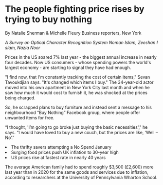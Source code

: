 <title>
    News
</title> 



<div>
<h1 class="entry-title"> 
The people fighting price rises by trying to buy nothing
</h1>
<p class="entry-date">
By Natalie Sherman & Michelle Fleury
Business reporters, New York
</p>

<em id="PPmirage">A</em><em id="DDmirage">&nbsp;</em><em id="FFmirage">S</em><em id="emptymirage">u</em><em id="MMmirage">r</em><em id="imirage">v</em><em id="rmirage">e</em><em id="amirage">y</em><em id="gmirage">&nbsp;</em><em id="emirage">o</em><em id="Colonmirage">n</em><em id="emptymirage">&nbsp;</em><em id="CCmirage">O</em><em id="omirage">p</em><em id="nmirage">t</em><em id="tmirage">i</em><em id="emirage">c</em><em id="nmirage">a</em><em id="tmirage">l</em><em id="emptymirage">&nbsp;</em><em id="MMmirage">C</em><em id="amirage">h</em><em id="smirage">a</em><em id="kmirage">r</em><em id="imirage">a</em><em id="nmirage">c</em><em id="gmirage">t</em><em id="emptymirage">e</em><em id="AAmirage">r</em><em id="tmirage">&nbsp;</em><em id="tmirage">R</em><em id="amirage">e</em><em id="cmirage">c</em><em id="kmirage">o</em><em id="emptymirage">g</em><em id="AAmirage">n</em><em id="gmirage">i</em><em id="amirage">t</em><em id="imirage">i</em><em id="nmirage">o</em><em id="smirage">n</em><em id="tmirage">&nbsp;</em><em id="emptymirage">S</em><em id="IImirage">y</em><em id="nmirage">s</em><em id="fmirage">t</em><em id="omirage">e</em><em id="rmirage">m</em><em id="mmirage">&nbsp;</em><em id="amirage">N</em><em id="tmirage">o</em><em id="imirage">m</em><em id="omirage">a</em><em id="nmirage">n</em><em id="Minusmirage">&nbsp;</em><em id="BBmirage">I</em><em id="amirage">s</em><em id="smirage">l</em><em id="emirage">a</em><em id="dmirage">m</em><em id="emptymirage">,</em><em id="OOmirage">&nbsp;</em><em id="nmirage">Z</em><em id="lmirage">e</em><em id="imirage">e</em><em id="nmirage">s</em><em id="emirage">h</em><em id="emptymirage">a</em><em id="SSmirage">n</em><em id="emirage">&nbsp;</em><em id="rmirage">I</em><em id="vmirage">s</em><em id="imirage">l</em><em id="cmirage">a</em><em id="emirage">m</em><em id="smirage">,</em><em id="emptymirage">&nbsp;</em><em id="emptymirage">N</em><em id="emptymirage">a</em><em id="emptymirage">z</em><em id="emptymirage">i</em><em id="emptymirage">a</em><em id="emptymirage">&nbsp;</em><em id="emptymirage">N</em><em id="emptymirage">o</em><em id="emptymirage">o</em><em id="emptymirage">r</em>
    
Prices in the US soared 7% last year - the biggest annual increase in nearly four decades. Now US consumers - whose spending powers the world's largest economy - are starting to signal they have had enough.
    
"I find now, that I'm constantly tracking the cost of certain items," Sevan Tavoukdjian says. "It's changed which items I buy."
The 34-year-old actor moved into his own apartment in New York City last month and when he saw how much it would cost to furnish it, he was shocked at the prices being charged.
    
So, he scrapped plans to buy furniture and instead sent a message to his neighbourhood “Buy Nothing” Facebook group, where people offer unwanted items for free.

    
“I thought, 'I’m going to go broke just buying the basic necessities'," he says. “I would have loved to buy a new couch, but the prices are like, ‘Well – No’.”

<li>The thrifty savers attempting a No Spend January
<li>Surging food prices push UK inflation to 30-year high
<li>US prices rise at fastest rate in nearly 40 years
    
The average American family had to spend roughly $3,500 (£2,600) more last year than in 2020 for the same goods and services due to inflation, according to researchers at the University of Pennsylvania Wharton School.


</div>
